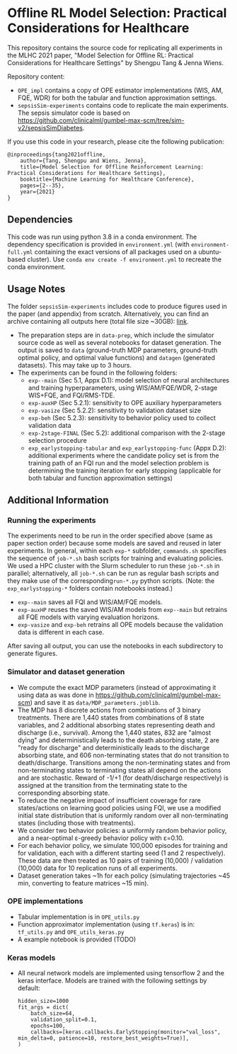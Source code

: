 # Offline RL Model Selection: Practical Considerations for Healthcare

This repository contains the source code for replicating all experiments in the MLHC 2021 paper, "Model Selection for Offline RL: Practical Considerations for Healthcare Settings" by Shengpu Tang & Jenna Wiens. 

Repository content: 
- `OPE_impl` contains a copy of OPE estimator implementations (WIS, AM, FQE, WDR) for both the tabular and function approximation settings. 
- `sepsisSim-experiments` contains code to replicate the main experiments. The sepsis simulator code is based on https://github.com/clinicalml/gumbel-max-scm/tree/sim-v2/sepsisSimDiabetes. 

If you use this code in your research, please cite the following publication:
```
@inproceedings{tang2021offline,
    author={Tang, Shengpu and Wiens, Jenna},
    title={Model Selection for Offline Reinforcement Learning: Practical Considerations for Healthcare Settings},
    booktitle={Machine Learning for Healthcare Conference},
    pages={2--35},
    year={2021}
}
```

## Dependencies
This code was run using python 3.8 in a conda environment. The dependency specification is provided in `environment.yml` (with `environment-full.yml` containing the exact versions of all packages used on a ubuntu-based cluster). Use `conda env create -f environment.yml` to recreate the conda environment. 

## Usage Notes
The folder `sepsisSim-experiments` includes code to produce figures used in the paper (and appendix) from scratch. Alternatively, you can find an archive containing all outputs here (total file size ~30GB): [link](https://www.dropbox.com/sh/g7ipt8v2jebr41n/AAA2hF3YesHeOWIt4kfUrqgra?dl=0). 
- The preparation steps are in `data-prep`, which include the simulator source code as well as several notebooks for dataset generation. The output is saved to `data` (ground-truth MDP parameters, ground-truth optimal policy, and optimal value functions) and `datagen` (generated datasets). This may take up to 3 hours.  
- The experiments can be found in the following folders:
    - `exp--main` (Sec 5.1, Appx D.1): model selection of neural architectures and training hyperparameters, using WIS/AM/FQE/WDR, 2-stage WIS+FQE, and FQI/RMS-TDE. 
    - `exp-auxHP` (Sec 5.2.1): sensitivity to OPE auxiliary hyperparameters
    - `exp-vasize` (Sec 5.2.2): sensitivity to validation dataset size
    - `exp-beh` (Sec 5.2.3): sensitivity to behavior policy used to collect validation data
    - `exp-2stage-FINAL` (Sec 5.2): additional comparison with the 2-stage selection procedure
    - `exp_earlystopping-tabular` and `exp_earlystopping-func` (Appx D.2): additional experiments where the candidate policy set is from the training path of an FQI run and the model selection problem is determining the training iteration for early stopping (applicable for both tabular and function approximation settings)


## Additional Information

### Running the experiments
The experiments need to be run in the order specified above (same as paper section order) because some models are saved and reused in later experiments. In general, within each `exp-*` subfolder, `commands.sh` specifies the sequence of `job-*.sh` bash scripts for training and evaluating policies. We used a HPC cluster with the Slurm scheduler to run these `job-*.sh` in parallel; alternatively, all `job-*.sh` can be run as regular bash scripts and they make use of the corresponding`run-*.py` python scripts. (Note: the `exp_earlystopping-*` folders contain notebooks instead.) 
- `exp--main` saves all FQI and WIS/AM/FQE models. 
- `exp-auxHP` reuses the saved WIS/AM models from `exp--main` but retrains all FQE models with varying evaluation horizons. 
- `exp-vasize` and `exp-beh` retrains all OPE models because the validation data is different in each case.

After saving all output, you can use the notebooks in each subdirectory to generate figures. 

### Simulator and dataset generation
- We compute the exact MDP parameters (instead of approximating it using data as was done in https://github.com/clinicalml/gumbel-max-scm) and save it as `data/MDP_parameters.joblib`. 
- The MDP has 8 discrete actions from combinations of 3 binary treatments. There are 1,440 states from combinations of 8 state variables, and 2 additional absorbing states representing death and discharge (i.e., survival). Among the 1,440 states, 832 are "almost dying" and deterministically leads to the death absorbing state, 2 are "ready for discharge" and deterministically leads to the discharge absorbing state, and 606 non-terminating states that do not transition to death/discharge. Transitions among the non-terminating states and from non-terminating states to terminating states all depend on the actions and are stochastic. Reward of -1/+1 (for death/discharge respectively) is assigned at the transition from the terminating state to the corresponding absorbing state. 
- To reduce the negative impact of insufficient coverage for rare states/actions on learning good policies using FQI, we use a modified initial state distribution that is uniformly random over all non-terminating states (including those with treatments). 
- We consider two behavior policies: a uniformly random behavior policy, and a near-optimal ε-greedy behavior policy with ε=0.10. 
- For each behavior policy, we simulate 100,000 episodes for training and for validation, each with a different starting seed (1 and 2 respectively). These data are then treated as 10 pairs of training (10,000) / validation (10,000) data for 10 replication runs of all experiments. 
- Dataset generation takes ~1h for each policy (simulating trajectories ~45 min, converting to feature matrices ~15 min). 

### OPE implementations
- Tabular implementation is in `OPE_utils.py`
- Function approximator implementation (using `tf.keras`) is in: `tf_utils.py` and `OPE_utils_keras.py`
- A example notebook is provided  (TODO)

### Keras models
- All neural network models are implemented using tensorflow 2 and the keras interface. Models are trained with the following settings by default:
    ```
    hidden_size=1000
    fit_args = dict(
        batch_size=64, 
        validation_split=0.1, 
        epochs=100, 
        callbacks=[keras.callbacks.EarlyStopping(monitor="val_loss", min_delta=0, patience=10, restore_best_weights=True)],
    )
    ```
